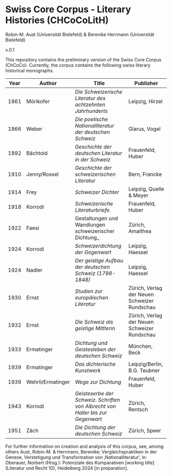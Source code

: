 # Swiss Core Corpus - Literary Histories (CHCoCoLitH)

Robin-M. Aust (Universität Bielefeld) & Berenike Herrmann (Universität Bielefeld)


v.0.1

This repository contains the preliminary version of the Swiss Core Corpus (ChCoCo). Currently, the corpus contains the following swiss literary historical monographs.

| Year | Author | Title | Publisher | 
|--|--|--|--|
| 1861 | Mörikofer |_Die Schweizerische Literatur des achtzehnten Jahrhunderts_ | Leipzig, Hirzel |
| 1866 | Weber| _Die poetische Nationalliteratur der deutschen Schweiz_ | Glarus, Vogel |
| 1892 | Bächtold | _Geschichte der deutschen Literatur in der Schweiz_ | Frauenfeld, Huber |
| 1910 | Jenny/Rossel | _Geschichte der schweizerischen Literatur_ | Bern, Francke |
| 1914 | Frey | _Schweizer Dichter_ | Leipzig, Quelle & Meyer  | 
| 1918 | Korrodi | _Schweizerische Literaturbriefe._ | Frauenfeld, Huber |
| 1922 | Faesi | Gestaltungen und Wandlungen schweizerischer Dichtung_ | Zürich, Amalthea |
| 1924 | Korrodi | _Schweizerdichtung der Gegenwart_ | Leipzig, Haessel  |
| 1924 | Nadler | _Der geistige Aufbau der deutschen Schweiz (1798-1848)_ | Leipzig, Haessel |
| 1930 | Ernst | _Studien zur europäischen Literatur_ | Zürich, Verlag der Neuen Schweizer Rundschau |
| 1932 | Ernst | _Die Schweiz als geistige Mittlerin_ | Zürich, Verlag der Neuen Schweizer Rundschau |
| 1933 | Ermatinger | _Dichtung und Geistesleben der deutschen Schweiz_ | München, Beck |
| 1939 | Ermatinger | _Das dichterische Kunstwerk_ | Leipzig/Berlin, B.G. Teubner|
| 1939 | Wehrli/Ermatinger | _Wege zur Dichtung_ | Frauenfeld, Huber |
| 1943 | Korrodi | _Geisteserbe der Schweiz. Schriften von Albrecht von Haller bis zur Gegenwart_ | Zürich, Rentsch |
| 1951 | Zäch | _Die Dichtung der deutschen Schweiz_ | Zürich, Speer |

For further information on creation and analysis of this corpus, see, among others Aust, Robin-M. & Herrmann, Berenike: Vergleichspraktiken in der Genese, Verstetigung und Transformation von ‚Nationalliteratur‘, in: Oberauer, Norbert (Hrsg.): Potenziale des Komparativen \[working title\] (Literatur und Recht 10), Heidelberg 2024 \[in preparation\].
